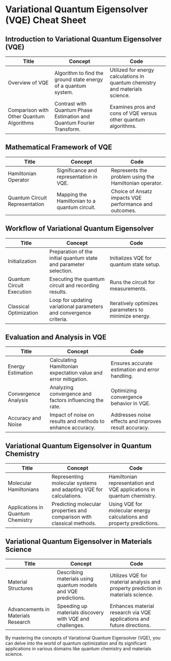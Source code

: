 
# Variational Quantum Eigensolver (VQE) Cheat Sheet

## Introduction to Variational Quantum Eigensolver (VQE)

| Title                       | Concept                                                            | Code                                           |
|-----------------------------|--------------------------------------------------------------------|------------------------------------------------|
| Overview of VQE              | Algorithm to find the ground state energy of a quantum system.    | Utilized for energy calculations in quantum chemistry and materials science. |
| Comparison with Other Quantum Algorithms | Contrast with Quantum Phase Estimation and Quantum Fourier Transform. | Examines pros and cons of VQE versus other quantum algorithms. |

## Mathematical Framework of VQE

| Title                       | Concept                                                            | Code                                           |
|-----------------------------|--------------------------------------------------------------------|------------------------------------------------|
| Hamiltonian Operator        | Significance and representation in VQE.                            | Represents the problem using the Hamiltonian operator. |
| Quantum Circuit Representation | Mapping the Hamiltonian to a quantum circuit.                     | Choice of Ansatz impacts VQE performance and outcomes. |

## Workflow of Variational Quantum Eigensolver

| Title                       | Concept                                                            | Code                                           |
|-----------------------------|--------------------------------------------------------------------|------------------------------------------------|
| Initialization              | Preparation of the initial quantum state and parameter selection.  | Initializes VQE for quantum state setup. |
| Quantum Circuit Execution   | Executing the quantum circuit and recording results.              | Runs the circuit for measurements. |
| Classical Optimization      | Loop for updating variational parameters and convergence criteria. | Iteratively optimizes parameters to minimize energy. |
  
## Evaluation and Analysis in VQE

| Title                       | Concept                                                            | Code                                           |
|-----------------------------|--------------------------------------------------------------------|------------------------------------------------|
| Energy Estimation           | Calculating Hamiltonian expectation value and error mitigation.   | Ensures accurate estimation and error handling. |
| Convergence Analysis        | Analyzing convergence and factors influencing the rate.           | Optimizing convergence behavior in VQE. |
| Accuracy and Noise          | Impact of noise on results and methods to enhance accuracy.       | Addresses noise effects and improves result accuracy. |

## Variational Quantum Eigensolver in Quantum Chemistry

| Title                       | Concept                                                            | Code                                           |
|-----------------------------|--------------------------------------------------------------------|------------------------------------------------|
| Molecular Hamiltonians      | Representing molecular systems and adapting VQE for calculations.  | Hamiltonian representation and VQE applications in quantum chemistry. |
| Applications in Quantum Chemistry | Predicting molecular properties and comparison with classical methods. | Using VQE for molecular energy calculations and property predictions. |

## Variational Quantum Eigensolver in Materials Science

| Title                       | Concept                                                            | Code                                           |
|-----------------------------|--------------------------------------------------------------------|------------------------------------------------|
| Material Structures         | Describing materials using quantum models and VQE predictions.      | Utilizes VQE for material analysis and property prediction in materials science. |
| Advancements in Materials Research | Speeding up materials discovery with VQE and challenges.          | Enhances material research via VQE applications and future directions. |

By mastering the concepts of Variational Quantum Eigensolver (VQE), you can delve into the world of quantum optimization and its significant applications in various domains like quantum chemistry and materials science.